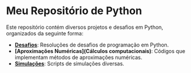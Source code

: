 # Meu Repositório de Python

Este repositório contém diversos projetos e desafios em Python, organizados da seguinte forma:

- **[Desafios](Desafios)**: Resoluções de desafios de programação em Python.
- **[Aproximações Numéricas](Cálculos computacionais)**: Códigos que implementam métodos de aproximações numéricas.
- **[Simulações](Simulações)**: Scripts de simulações diversas.
